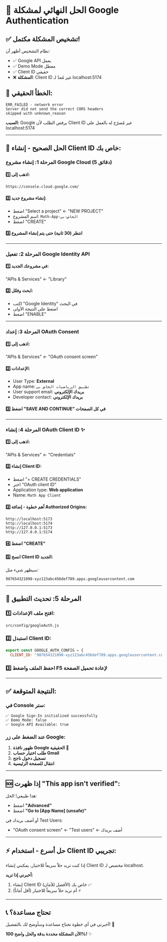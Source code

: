 # 🔧 الحل النهائي لمشكلة Google Authentication

## ✅ تشخيص المشكلة مكتمل!

نظام التشخيص أظهر أن:
- ✅ Google API يعمل
- ✅ Demo Mode معطل  
- ✅ Client ID حقيقي
- ❌ **المشكلة**: Client ID غير مُعدّ لـ localhost:5174

## 🎯 الخطأ الحقيقي:
```
ERR_FAILED - network error
Server did not send the correct CORS headers
skipped with unknown_reason
```

**السبب:** Google يرفض الطلب لأن Client ID غير مُصرّح له بالعمل على localhost:5174

---

## 🚀 الحل الصحيح - إنشاء Client ID خاص بك:

### المرحلة 1: إنشاء مشروع Google Cloud (5 دقائق)

#### 1️⃣ اذهب إلى:
```
https://console.cloud.google.com/
```

#### 2️⃣ إنشاء مشروع جديد:
- اضغط "Select a project" ← "NEW PROJECT"
- اسم المشروع: `Math-App-الخاص-بي`
- اضغط "CREATE"

#### 3️⃣ انتظر (30 ثانية) حتى يتم إنشاء المشروع

---

### المرحلة 2: تفعيل Google Identity API

#### 1️⃣ في مشروعك الجديد:
"APIs & Services" ← "Library"

#### 2️⃣ ابحث وفعّل:
- اكتب "Google Identity" في البحث
- اضغط على النتيجة الأولى
- اضغط "ENABLE"

---

### المرحلة 3: إعداد OAuth Consent

#### 1️⃣ اذهب إلى:
"APIs & Services" ← "OAuth consent screen"

#### 2️⃣ الإعدادات:
- User Type: **External**
- App name: `تطبيق الرياضيات الخاص بي`
- User support email: **بريدك الإلكتروني**
- Developer contact: **بريدك الإلكتروني**

#### 3️⃣ اضغط "SAVE AND CONTINUE" في كل الصفحات

---

### المرحلة 4: إنشاء OAuth Client ID ✨

#### 1️⃣ اذهب إلى:
"APIs & Services" ← "Credentials"

#### 2️⃣ إنشاء Client ID:
- اضغط "+ CREATE CREDENTIALS"
- اختر "OAuth client ID"
- Application type: **Web application**
- Name: `Math App Client`

#### 3️⃣ **أهم خطوة - إضافة Authorized Origins:**
```
http://localhost:5173
http://localhost:5174
http://127.0.0.1:5173
http://127.0.0.1:5174
```

#### 4️⃣ اضغط "CREATE"

#### 5️⃣ **انسخ Client ID الجديد:**
سيظهر شيء مثل:
```
987654321098-xyz123abc456def789.apps.googleusercontent.com
```

---

## 🔧 المرحلة 5: تحديث التطبيق

### 1️⃣ افتح ملف الإعدادات:
```
src/config/googleAuth.js
```

### 2️⃣ استبدل Client ID:
```javascript
export const GOOGLE_AUTH_CONFIG = {
  CLIENT_ID: "987654321098-xyz123abc456def789.apps.googleusercontent.com",
```

### 3️⃣ احفظ الملف واضغط F5 لإعادة تحميل الصفحة

---

## ✅ النتيجة المتوقعة:

### في Console ستر:
```
✅ Google Sign-In initialized successfully
✅ Demo Mode: false
✅ Google API Available: true
```

### عند الضغط على زر Google:
1. **ظهور نافذة Google الحقيقية** 🎉
2. **طلب اختيار حساب Gmail**
3. **تسجيل دخول ناجح**
4. **انتقال للصفحة الرئيسية**

---

## 🆘 إذا ظهرت "This app isn't verified":

هذا طبيعي! الحل:
- اضغط **"Advanced"**
- اضغط **"Go to [App Name] (unsafe)"**

أو أضف بريدك في Test Users:
- "OAuth consent screen" ← "Test users" ← أضف بريدك

---

## ⚡ حل أسرع - استخدام Client ID تجريبي:

إذا كنت تريد حلاً سريعاً للاختبار، يمكنني إنشاء Client ID مخصص لـ localhost. 

**أخبرني إذا تريد:**
1. إنشاء Client ID خاص بك (الأفضل للأمان) ✅
2. أم تريد حلاً سريعاً للاختبار (أقل أماناً) ⚡

---

## 📞 تحتاج مساعدة؟

أخبرني في أي خطوة تحتاج مساعدة وسأوضح لك بالتفصيل! 🚀

**الآن المشكلة محددة بدقة والحل واضح 100%!** ✨
